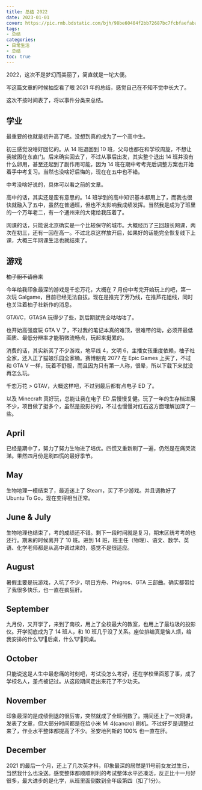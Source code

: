 ```yaml
---
title: 总结 2022
date: 2023-01-01
cover: https://pic.rmb.bdstatic.com/bjh/98be60404f2bb72687bc7fcbfaefaba7.png
tags:
- 总结
categories:
- 日常生活
- 总结
toc: true
---
```

2022，这次不是梦幻而美丽了，简直就是一坨大便。
<!--more-->

写这篇文章的时候抽空看了眼 2021 年的总结，感觉自己在不知不觉中长大了。

这次不按时间表了，将以事件分类来总结。

## 学业

最重要的也就是初升高了吧。没想到真的成为了一个高中生。

初三感觉没啥好回忆的。从 14 班退回到 10 班，父母也都在和学校周旋，不想让我被困在东直门。后来确实回去了，不过从事后出发，其实整个退出 14 班并没有什么卵用，甚至还起到了副作用可能，因为 14 班在期中考考完后调整方案也开始着手中考复习。当然也没啥好后悔的，现在在五中也不错。

中考没啥好说的，具体可以看之前的文章。

高中的话，其实还是蛮有意思的。14 班学到的高中知识基本都用上了，而我也很快就融入了五中，虽然在普通班，但也不太影响我成绩发挥。当然我是成为了班里的一个万年老二，有一个通州来的大佬给我压着了。

网课的话，只能说北京确实是一个比较保守的城市。大概经历了三回超长网课，两次在初三，还有一回在高一。不过北京这样放开后，如果好的话能完全恢复线下上课，大概三年网课生活也就结束了。

## 游戏

~~柚子厨不请自来~~

今年给我印象最深的游戏是千恋万花，大概在 7 月份中考完开始玩上的吧，第一次玩 Galgame，目前已经无法自拔。现在是推完了芳乃线，在推芦花姐线，同时也关注着柚子社新作的消息。

GTAVC，GTASA 玩得少了些，到后期就完全咕咕咕了。

也开始高强度玩 GTA V 了，不过我的笔记本真的难顶，很难带的动，必须开最低画质、最低分辨率才能稍微流畅点，玩起来挺累的。

消费的话，其实新买了不少游戏，地平线 4，文明 6，主播女孩重度依赖，柚子社全家，还入正了猫娘乐园全家桶。赛博朋克 2077 在 Epic Games 上买了，不过和 GTA V 一样，玩着不舒服，而且因为只有第一人称，很晕，所以下载下来就没再怎么玩。

千恋万花 > GTAV，大概这样吧，不过到最后都有点电子 ED 了。

以及 Minecraft 真好玩，总能让我在电子 ED 后慢慢复健。玩了一年的生存档进展不少，项目做了挺多个，虽然是投影抄的，不过也慢慢对红石这方面理解加深了一些。

## April

已经是期中了，努力了努力生物进了培优。四慌又重新刷了一遍，仍然是在痛哭流涕。果然四月份是刷四慌的最好季节。

## May

生物地理一模结束了，最近迷上了 Steam，买了不少游戏。并且调教好了 Ubuntu To Go，现在变得相当正常。

## June & July

生物地理也结束了，考的成绩还不错。剩下一段时间就是复习，期末区统考考的也还行。期末的时候离开了 10 班。进到 14 班，班主任（物理）、语文、数学、英语、化学老师都是从高中调过来的，感觉不是很适应。

## August

暑假主要是玩游戏，入坑了不少，明日方舟、Phigros、GTA 三部曲。确实都带给了我很多快乐，也一直在疯狂肝。

## September

九月份，又开学了，来到了南校，用上了全校最大的教室，也用上了最垃圾的投影仪。开学彻底成为了 14 班人，和 10 班几乎没了关系。座位排编真是恼人烦，给我安排的什么🐮🐴后桌，什么🐮🐴同桌。

## October

只能说这是人生中最悲痛的时刻吧，考试没怎么考好，还在学校里面惹了事，成了学校名人，差点被记过。从这段期间走出来花了不少功夫。

## November

印象最深的是成绩倒退的很厉害，突然就成了全班倒数了。期间还上了一次网课，发表了文章，但大部分时间都是在给小米 Mi 4(cancro) 刷机。不过好歹是调整过来了，作业水平整体都提高了不少。圣安地列斯的 100% 也一直在肝。

## December

2021 的最后一个月，还上了几次英才科，印象最深的居然是11号前女友过生日，当然我什么也没送。感觉整体都顺顺利利的考试整体水平还凑活，反正比十一月好很多，最大进步的是化学，从班里面倒数到全年级第四（扣了1分）。
